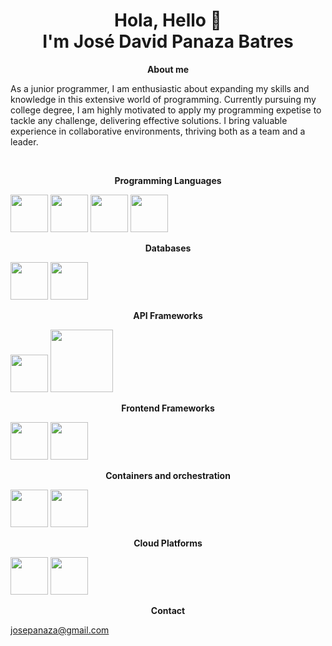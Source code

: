 <div align="center">
  <h1>Hola, Hello 👋 <br>I'm José David Panaza Batres</h1>
</div>

<!-- ABOUT ME !-->

<p align="center" > 
<strong>
  About me
</strong>
</p>

<p>
As a junior programmer, I am enthusiastic about expanding my skills and knowledge in this extensive world of programming. Currently pursuing my college degree, I am highly motivated to apply my programming expetise to tackle any challenge, delivering effective solutions. I bring valuable experience in collaborative environments, thriving both as a team and a leader.
</p>
<br>
<!-- Programming Languages !-->

<p align="center" > 
<strong>
  Programming Languages
</strong>
</p>

[<img src="https://brandslogos.com/wp-content/uploads/images/large/java-logo-1.png" width="60"/>](https://www.java.com/es/)
[<img src="https://go.dev/blog/go-brand/Go-Logo/PNG/Go-Logo_Blue.png" width="60"/>](https://go.dev/)
[<img src="https://upload.wikimedia.org/wikipedia/commons/6/6a/JavaScript-logo.png" width="60"/>](https://developer.mozilla.org/en-US/docs/Web/JavaScript)
[<img src="https://upload.wikimedia.org/wikipedia/commons/thumb/c/c3/Python-logo-notext.svg/1869px-Python-logo-notext.svg.png" width="60"/>](https://www.python.org/)

<!-- Databases !-->

<p align="center" > 
<strong>
  Databases
</strong>
</p>

[<img src="https://logos-world.net/wp-content/uploads/2020/09/Oracle-Symbol.png" width="60"/>](https://www.oracle.com/)
[<img src="https://upload.wikimedia.org/wikipedia/labs/8/8e/Mysql_logo.png" width="60"/>](https://www.mysql.com/)

<!-- API Frameworks !-->

<p align="center" > 
<strong>
  API Frameworks
</strong>
</p>

[<img src="https://upload.wikimedia.org/wikipedia/commons/thumb/d/d9/Node.js_logo.svg/2560px-Node.js_logo.svg.png" width="60"/>](https://nodejs.org/en)
[<img src="https://upload.wikimedia.org/wikipedia/commons/8/89/Flask-horizontal.png" width="100"/>](https://flask.palletsprojects.com/en/3.0.x/)

<!-- Frontend Frameworks !-->

<p align="center" > 
<strong>
  Frontend Frameworks
</strong>
</p>

[<img src="https://cdn1.iconfinder.com/data/icons/programing-development-8/24/react_logo-512.png" width="60"/>](https://es.react.dev/)
[<img src="https://seeklogo.com/images/V/vuejs-logo-17D586B587-seeklogo.com.png" width="60"/>](https://vuejs.org/)

<!-- Containers and orchestration !-->

<p align="center" > 
<strong>
  Containers and orchestration
</strong>
</p>

[<img src="https://cdn4.iconfinder.com/data/icons/logos-and-brands/512/97_Docker_logo_logos-512.png" width="60"/>](https://www.docker.com/)
[<img src="https://upload.wikimedia.org/wikipedia/commons/thumb/3/39/Kubernetes_logo_without_workmark.svg/1200px-Kubernetes_logo_without_workmark.svg.png" width="60"/>](https://kubernetes.io/docs/concepts/overview/)

<!-- Cloud platforms !-->

<p align="center" > 
<strong>
  Cloud Platforms
</strong>
</p>

[<img src="https://upload.wikimedia.org/wikipedia/commons/thumb/9/93/Amazon_Web_Services_Logo.svg/2560px-Amazon_Web_Services_Logo.svg.png" width="60"/>](https://aws.amazon.com/)
[<img src="https://static-00.iconduck.com/assets.00/google-cloud-icon-2048x1646-7admxejz.png" width="60"/>](https://cloud.google.com/)

<!-- Contact info !-->

<p align="center" > 
<strong>
  Contact
</strong>
</p>

josepanaza@gmail.com


<!--
**Jpanaza1906/Jpanaza1906** is a ✨ _special_ ✨ repository because its `README.md` (this file) appears on your GitHub profile.

Here are some ideas to get you started:

- 🔭 I’m currently working on ...
- 🌱 I’m currently learning ...
- 👯 I’m looking to collaborate on ...
- 🤔 I’m looking for help with ...
- 💬 Ask me about ...
- 📫 How to reach me: ...
- 😄 Pronouns: ...
- ⚡ Fun fact: ...
-->
